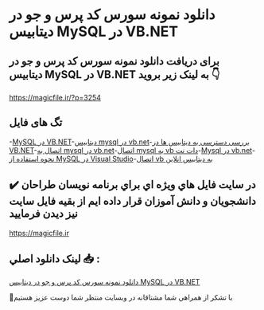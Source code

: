 # دانلود نمونه سورس کد پرس و جو در دیتابیس MySQL در VB.NET

## برای دریافت دانلود نمونه سورس کد پرس و جو در دیتابیس MySQL در VB.NET به لینک زیر بروید 👇

https://magicfile.ir/?p=3254

## تگ های فایل

-[MySQL در VB.NET](https://magicfile.ir/product/%d8%b3%d9%88%d8%b1%d8%b3-%da%a9%d8%af-%d9%be%d8%b1%d8%b3-%d9%88-%d8%ac%d9%88-%d8%af%db%8c%d8%aa%d8%a7%d8%a8%db%8c%d8%b3-mysql-vb-net/)-[دیتابیس mysql در vb.net](https://magicfile.ir/product/%d8%b3%d9%88%d8%b1%d8%b3-%da%a9%d8%af-%d9%be%d8%b1%d8%b3-%d9%88-%d8%ac%d9%88-%d8%af%db%8c%d8%aa%d8%a7%d8%a8%db%8c%d8%b3-mysql-vb-net/)-[بررسی دسترسی به دیتابیس ها در VB.NET](https://magicfile.ir/product/%d8%b3%d9%88%d8%b1%d8%b3-%da%a9%d8%af-%d9%be%d8%b1%d8%b3-%d9%88-%d8%ac%d9%88-%d8%af%db%8c%d8%aa%d8%a7%d8%a8%db%8c%d8%b3-mysql-vb-net/)-[اتصال به mysql در vb.net](https://magicfile.ir/product/%d8%b3%d9%88%d8%b1%d8%b3-%da%a9%d8%af-%d9%be%d8%b1%d8%b3-%d9%88-%d8%ac%d9%88-%d8%af%db%8c%d8%aa%d8%a7%d8%a8%db%8c%d8%b3-mysql-vb-net/)-[اتصال mysql به vb دات نت](https://magicfile.ir/product/%d8%b3%d9%88%d8%b1%d8%b3-%da%a9%d8%af-%d9%be%d8%b1%d8%b3-%d9%88-%d8%ac%d9%88-%d8%af%db%8c%d8%aa%d8%a7%d8%a8%db%8c%d8%b3-mysql-vb-net/)-[Mysql در vb.net](https://magicfile.ir/product/%d8%b3%d9%88%d8%b1%d8%b3-%da%a9%d8%af-%d9%be%d8%b1%d8%b3-%d9%88-%d8%ac%d9%88-%d8%af%db%8c%d8%aa%d8%a7%d8%a8%db%8c%d8%b3-mysql-vb-net/)-[نحوه استفاده از MySQL در Visual Studio](https://magicfile.ir/product/%d8%b3%d9%88%d8%b1%d8%b3-%da%a9%d8%af-%d9%be%d8%b1%d8%b3-%d9%88-%d8%ac%d9%88-%d8%af%db%8c%d8%aa%d8%a7%d8%a8%db%8c%d8%b3-mysql-vb-net/)-[اتصال vb به دیتابیس انلاین](https://magicfile.ir/product/%d8%b3%d9%88%d8%b1%d8%b3-%da%a9%d8%af-%d9%be%d8%b1%d8%b3-%d9%88-%d8%ac%d9%88-%d8%af%db%8c%d8%aa%d8%a7%d8%a8%db%8c%d8%b3-mysql-vb-net/)

## ✔️ در سايت فايل هاي ويژه اي براي برنامه نويسان طراحان دانشجويان و دانش آموزان قرار داده ايم از بقيه فايل سايت نيز ديدن فرماييد

https://magicfile.ir


## لينک دانلود اصلي 📥 :

[دانلود نمونه سورس کد پرس و جو در دیتابیس MySQL در VB.NET](https://magicfile.ir/product/%d8%b3%d9%88%d8%b1%d8%b3-%da%a9%d8%af-%d9%be%d8%b1%d8%b3-%d9%88-%d8%ac%d9%88-%d8%af%db%8c%d8%aa%d8%a7%d8%a8%db%8c%d8%b3-mysql-vb-net/) 


🙏با تشکر از همراهي شما مشتاقانه در وبسایت منتظر شما دوست عزیز هستیم

